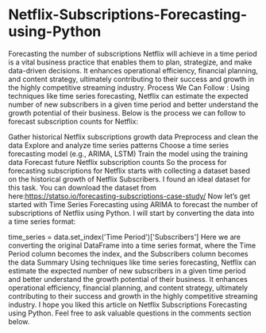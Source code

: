 # Netflix-Subscriptions-Forecasting-using-Python
Forecasting the number of subscriptions Netflix will achieve in a time period is a vital business practice that enables them to plan, strategize, and make data-driven decisions. It enhances operational efficiency, financial planning, and content strategy, ultimately contributing to their success and growth in the highly competitive streaming industry.
Process We Can Follow :
Using techniques like time series forecasting, Netflix can estimate the expected number of new subscribers in a given time period and better understand the growth potential of their business. Below is the process we can follow to forecast subscription counts for Netflix:

Gather historical Netflix subscriptions growth data
Preprocess and clean the data
Explore and analyze time series patterns
Choose a time series forecasting model (e.g., ARIMA, LSTM)
Train the model using the training data
Forecast future Netflix subscription counts
So the process for forecasting subscriptions for Netflix starts with collecting a dataset based on the historical growth of Netflix Subscribers.
I found an ideal dataset for this task. You can download the dataset from here:https://statso.io/forecasting-subscriptions-case-study/
Now let’s get started with Time Series Forecasting using ARIMA to forecast the number of subscriptions of Netflix using Python. I will start by converting the data into a time series format:



time_series = data.set_index('Time Period')['Subscribers']
Here we are converting the original DataFrame into a time series format, where the Time Period column becomes the index, and the Subscribers column becomes the data
Summary
Using techniques like time series forecasting, Netflix can estimate the expected number of new subscribers in a given time period and better understand the growth potential of their business. It enhances operational efficiency, financial planning, and content strategy, ultimately contributing to their success and growth in the highly competitive streaming industry. I hope you liked this article on Netflix Subscriptions Forecasting using Python. Feel free to ask valuable questions in the comments section below.
